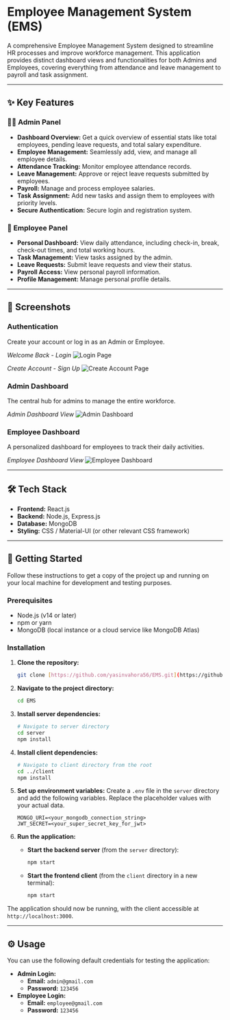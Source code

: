 # Employee Management System (EMS)

A comprehensive Employee Management System designed to streamline HR processes and improve workforce management. This application provides distinct dashboard views and functionalities for both Admins and Employees, covering everything from attendance and leave management to payroll and task assignment.

---

## ✨ Key Features

### 👨‍💼 Admin Panel
* **Dashboard Overview:** Get a quick overview of essential stats like total employees, pending leave requests, and total salary expenditure.
* **Employee Management:** Seamlessly add, view, and manage all employee details.
* **Attendance Tracking:** Monitor employee attendance records.
* **Leave Management:** Approve or reject leave requests submitted by employees.
* **Payroll:** Manage and process employee salaries.
* **Task Assignment:** Add new tasks and assign them to employees with priority levels.
* **Secure Authentication:** Secure login and registration system.

### 👷 Employee Panel
* **Personal Dashboard:** View daily attendance, including check-in, break, check-out times, and total working hours.
* **Task Management:** View tasks assigned by the admin.
* **Leave Requests:** Submit leave requests and view their status.
* **Payroll Access:** View personal payroll information.
* **Profile Management:** Manage personal profile details.

---

## 📸 Screenshots

### **Authentication**
Create your account or log in as an Admin or Employee.

*Welcome Back - Login*
![Login Page](https://i.imgur.com/eBnoFh8.png)

*Create Account - Sign Up*
![Create Account Page](https://i.imgur.com/rS2U1Jm.png)

### **Admin Dashboard**
The central hub for admins to manage the entire workforce.

*Admin Dashboard View*
![Admin Dashboard](https://i.imgur.com/wP6Y8q8.png)

### **Employee Dashboard**
A personalized dashboard for employees to track their daily activities.

*Employee Dashboard View*
![Employee Dashboard](https://i.imgur.com/97yL2Xz.png)

---

## 🛠️ Tech Stack

* **Frontend:** React.js
* **Backend:** Node.js, Express.js
* **Database:** MongoDB
* **Styling:** CSS / Material-UI (or other relevant CSS framework)

---

## 🚀 Getting Started

Follow these instructions to get a copy of the project up and running on your local machine for development and testing purposes.

### **Prerequisites**
* Node.js (v14 or later)
* npm or yarn
* MongoDB (local instance or a cloud service like MongoDB Atlas)

### **Installation**

1.  **Clone the repository:**
    ```sh
    git clone [https://github.com/yasinvahora56/EMS.git](https://github.com/yasinvahora56/EMS.git)
    ```
2.  **Navigate to the project directory:**
    ```sh
    cd EMS
    ```
3.  **Install server dependencies:**
    ```sh
    # Navigate to server directory
    cd server
    npm install
    ```
4.  **Install client dependencies:**
    ```sh
    # Navigate to client directory from the root
    cd ../client
    npm install
    ```
5.  **Set up environment variables:**
    Create a `.env` file in the `server` directory and add the following variables. Replace the placeholder values with your actual data.
    ```
    MONGO_URI=<your_mongodb_connection_string>
    JWT_SECRET=<your_super_secret_key_for_jwt>
    ```

6.  **Run the application:**
    * **Start the backend server** (from the `server` directory):
        ```sh
        npm start
        ```
    * **Start the frontend client** (from the `client` directory in a new terminal):
        ```sh
        npm start
        ```

The application should now be running, with the client accessible at `http://localhost:3000`.

---

## ⚙️ Usage

You can use the following default credentials for testing the application:

* **Admin Login:**
    * **Email:** `admin@gmail.com`
    * **Password:** `123456`
* **Employee Login:**
    * **Email:** `employee@gmail.com`
    * **Password:** `123456`